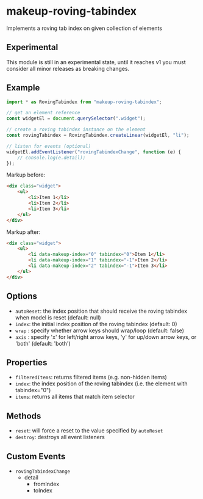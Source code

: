 # makeup-roving-tabindex

Implements a roving tab index on given collection of elements

## Experimental

This module is still in an experimental state, until it reaches v1 you must consider all minor releases as breaking changes.

## Example

```js
import * as RovingTabindex from "makeup-roving-tabindex";

// get an element reference
const widgetEl = document.querySelector(".widget");

// create a roving tabindex instance on the element
const rovingTabindex = RovingTabindex.createLinear(widgetEl, "li");

// listen for events (optional)
widgetEl.addEventListener("rovingTabindexChange", function (e) {
    // console.log(e.detail);
});
```

Markup before:

```html
<div class="widget">
    <ul>
        <li>Item 1</li>
        <li>Item 2</li>
        <li>Item 3</li>
    </ul>
</div>
```

Markup after:

```html
<div class="widget">
    <ul>
        <li data-makeup-index="0" tabindex="0">Item 1</li>
        <li data-makeup-index="1" tabindex="-1">Item 2</li>
        <li data-makeup-index="2" tabindex="-1">Item 3</li>
    </ul>
</div>
```

## Options

-   `autoReset`: the index position that should receive the roving tabindex when model is reset (default: null)
-   `index`: the initial index position of the roving tabindex (default: 0)
-   `wrap` : specify whether arrow keys should wrap/loop (default: false)
-   `axis` : specify 'x' for left/right arrow keys, 'y' for up/down arrow keys, or 'both' (default: 'both')

## Properties

-   `filteredItems`: returns filtered items (e.g. non-hidden items)
-   `index`: the index position of the roving tabindex (i.e. the element with tabindex="0")
-   `items`: returns all items that match item selector

## Methods

-   `reset`: will force a reset to the value specified by `autoReset`
-   `destroy`: destroys all event listeners

## Custom Events

-   `rovingTabindexChange`
    -   detail
        -   fromIndex
        -   toIndex
